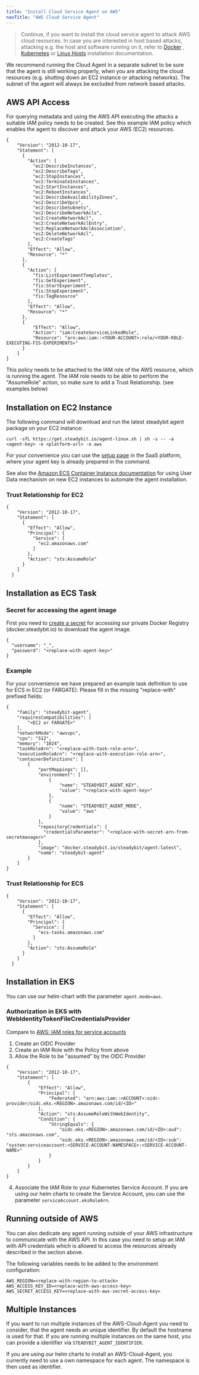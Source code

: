 ```yaml
---
title: "Install Cloud Service Agent on AWS"
navTitle: "AWS Cloud Service Agent"
---
```


> Continue, if you want to install the cloud service agent to attack AWS cloud resources.
> In case you are interested in host based attacks, attacking e.g. the host and software running on it, refer to [Docker](30-install-agents/10-docker)
> , [Kubernetes](30-install-agents/20-kubernetes) or [Linux Hosts](30-install-agents/30-host) installation documentation.

We recommend running the Cloud Agent in a separate subnet to be sure that the agent is still working properly,
when you are attacking the cloud resources (e.g. shutting down an EC2 instance or attacking networks).
The subnet of the agent will always be excluded from network based attacks.

## AWS API Access

For querying metadata and using the AWS API executing the attacks a suitable IAM policy needs to be created.
See this example IAM policy which enables the agent to discover and attack your AWS (EC2) resources.

```
{
    "Version": "2012-10-17",
    "Statement": [
      {
        "Action": [
          "ec2:DescribeInstances",
          "ec2:DescribeTags",
          "ec2:StopInstances",
          "ec2:TerminateInstances",
          "ec2:StartInstances",
          "ec2:RebootInstances",
          "ec2:DescribeAvailabilityZones",
          "ec2:DescribeVpcs",
          "ec2:DescribeSubnets",
          "ec2:DescribeNetworkAcls",
          "ec2:CreateNetworkAcl",
          "ec2:CreateNetworkAclEntry",
          "ec2:ReplaceNetworkAclAssociation",
          "ec2:DeleteNetworkAcl",
          "ec2:CreateTags"
        ],
        "Effect": "Allow",
        "Resource": "*"
      },
      {
        "Action": [
          "fis:ListExperimentTemplates",
          "fis:GetExperiment",
          "fis:StartExperiment",
          "fis:StopExperiment",
          "fis:TagResource"
        ],
        "Effect": "Allow",
        "Resource": "*"
      },
      {
          "Effect": "Allow",
          "Action": "iam:CreateServiceLinkedRole",
          "Resource": "arn:aws:iam::<YOUR-ACCOUNT>:role/<YOUR-ROLE-EXECUTING-FIS-EXPERIMENTS>"
      }
    ]
}
```

This policy needs to be attached to the IAM role of the AWS resource, which is running the agent. The IAM role needs to be able to perform the "AssumeRole"
action, so make sure to add a Trust Relationship. (see examples below)

## Installation on EC2 Instance

The following command will download and run the latest steadybit agent package on your EC2 instance:

```shell
curl -sfL https://get.steadybit.io/agent-linux.sh | sh -s -- -a <agent-key> -e <platform-url> -o aws
```

For your convenience you can use the [setup page](https://platform.steadybit.io/settings/agents/setup) in the SaaS platform, where your agent key is already
prepared in the command.

See also the [Amazon ECS Container Instance documentation](https://docs.aws.amazon.com/AmazonECS/latest/developerguide/launch_container_instance.html)
for using User Data mechanism on new EC2 instances to automate the agent installation.

### Trust Relationship for EC2

```
{
    "Version": "2012-10-17",
    "Statement": [
      {
        "Effect": "Allow",
        "Principal": {
          "Service": [
            "ec2.amazonaws.com"
          ]
        },
        "Action": "sts:AssumeRole"
      }
    ]
  }
```

## Installation as ECS Task

### Secret for accessing the agent image

First you need to [create a secret](https://docs.aws.amazon.com/secretsmanager/latest/userguide/manage_create-basic-secret.html)
for accessing our private Docker Registry (docker.steadybit.io) to download the agent image.

```
{
  "username": "_",
  "password": "<replace-with-agent-key>"
}
```

### Example

For your convenience we have prepared an example task definition to use for ECS in EC2 (or FARGATE). Please fill in the missing "replace-with" prefixed fields:

```
{
    "family": "steadybit-agent",
    "requiresCompatibilities": [
        "<EC2 or FARGATE>"
    ],
    "networkMode": "awsvpc",
    "cpu": "512",
    "memory": "1024",
    "taskRoleArn": "<replace-with-task-role-arn>",
    "executionRoleArn": "<replace-with-execution-role-arn>",
    "containerDefinitions": [
        {
            "portMappings": [],
            "environment": [
                {
                    "name": "STEADYBIT_AGENT_KEY",
                    "value": "<replace-with-agent-key>"
                },
                {
                    "name": "STEADYBIT_AGENT_MODE",
                    "value": "aws"
                }
            ],
            "repositoryCredentials": {
              "credentialsParameter": "<replace-with-secret-arn-from-secretmanager>"
            },
            "image": "docker.steadybit.io/steadybit/agent:latest",
            "name": "steadybit-agent"
        }
    ]
}
```

### Trust Relationship for ECS

```
{
    "Version": "2012-10-17",
    "Statement": [
      {
        "Effect": "Allow",
        "Principal": {
          "Service": [
            "ecs-tasks.amazonaws.com"
          ]
        },
        "Action": "sts:AssumeRole"
      }
    ]
  }
```

## Installation in EKS

You can use our helm-chart with the parameter `agent.mode=aws`.

### Authorization in EKS with WebIdentityTokenFileCredentialsProvider

Compare to [AWS: IAM roles for service accounts](https://docs.aws.amazon.com/eks/latest/userguide/iam-roles-for-service-accounts.html)

1. Create an OIDC Provider
2. Create an IAM Role with the Policy from above
3. Allow the Role to be "assumed" by the OIDC Provider

```
{
    "Version": "2012-10-17",
    "Statement": [
        {
            "Effect": "Allow",
            "Principal": {
                "Federated": "arn:aws:iam::<ACCOUNT>:oidc-provider/oidc.eks.<REGION>.amazonaws.com/id/<ID>"
            },
            "Action": "sts:AssumeRoleWithWebIdentity",
            "Condition": {
                "StringEquals": {
                    "oidc.eks.<REGION>.amazonaws.com/id/<ID>:aud": "sts.amazonaws.com",
                    "oidc.eks.<REGION>.amazonaws.com/id/<ID>:sub": "system:serviceaccount:<SERVICE-ACCOUNT-NAMESPACE>:<SERVICE-ACCOUNT-NAME>"
                }
            }
        }
    ]
}
```

4. Associate the IAM Role to your Kubernetes Service Account. If you are using our helm charts to create the Service Account, you can use the
   parameter `serviceAccount.eksRoleArn`.

## Running outside of AWS

You can also dedicate any agent running outside of your AWS infrastructure to communicate with the AWS API.
In this case you need to setup an IAM with API credentials which is allowed to access the resources already described in the section above.

The following variables needs to be added to the environment configuration:

```
AWS_REGION=<replace-with-region-to-attack>
AWS_ACCESS_KEY_ID=<replace-with-aws-access-key>
AWS_SECRET_ACCESS_KEY=<replace-with-aws-secret-access-key>
```

## Multiple Instances

If you want to run multiple instances of the AWS-Cloud-Agent you need to consider, that the agent needs an unique identifier. By default the hostname is used
for that. If you are running multiple instances on the same host, you can provide a identifier via `STEADYBIT_AGENT_IDENTIFIER`.

If you are using our helm charts to install an AWS-Cloud-Agent, you currently need to use a own namespace for each agent. The namespace is then used as
identifier.
